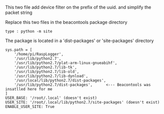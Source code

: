 This two file add device filter on the prefix of the uuid.
and simplify the packet string

Replace this two files in the beacontools package directory  

```
type : python -m site  
```
The package is located in a 'dist-packages' or 'site-packages' directory   

```
sys.path = [
    '/home/pi/RaspLogger',  
    '/usr/lib/python2.7',  
    '/usr/lib/python2.7/plat-arm-linux-gnueabihf',  
    '/usr/lib/python2.7/lib-tk',  
    '/usr/lib/python2.7/lib-old',  
    '/usr/lib/python2.7/lib-dynload',  
    '/usr/local/lib/python2.7/dist-packages',  
    '/usr/lib/python2.7/dist-packages',      <--- Beacontools was insatlled here for me  
]  
USER_BASE: '/root/.local' (doesn't exist)  
USER_SITE: '/root/.local/lib/python2.7/site-packages' (doesn't exist)  
ENABLE_USER_SITE: True  

```
  


